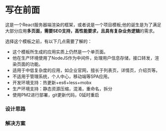 # 写在前面

这是一个React服务器端渲染的框架，或者说是一个项目模板;他的诞生是为了满足大部分应用**多页面，需要SEO支持，高性能要求，且具有复杂业务逻辑**的需求。

选择这个模板之前，有以下几点需要了解的：

* 这个模板所生成的应用实质上仍然是一个单页面。
* 他在生产环境使用了NodeJS作为中间件，处理用户信息存储，接口转发，渲染页面的功能。
* 适用于中低复杂度的应用，如企业官网，擅长于列表页，详情页，介绍页等。
* 不适用于管理系统，个人中心，移动端等SPA应用。
* 开发环境支持：热更新+es6+less+mobx
* 生产环境支持：静态资源压缩，混淆，重命名，拆分
* 使用PM2进行部署，git更新代码，0延时重启

### 设计思路

### 解决方案
